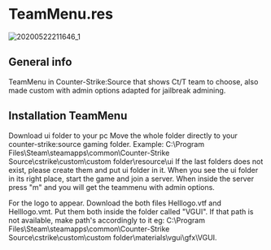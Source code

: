 # TeamMenu.res

![20200522211646_1](https://user-images.githubusercontent.com/10328699/82725515-b82ec600-9cdd-11ea-8c04-fe91a887735f.jpg)






## General info

TeamMenu in Counter-Strike:Source that shows Ct/T team to choose, also made custom with admin options adapted for jailbreak admining.

## Installation TeamMenu

Download ui folder to your pc
Move the whole folder directly to your counter-strike:source gaming folder.
Example: C:\Program Files\Steam\steamapps\common\Counter-Strike Source\cstrike\custom\custom folder\resource\ui
If the last folders does not exist, please create them and put ui folder in it.
When you see the ui folder in its right place, start the game and join a server.
When inside the server press "m" and you will get the teammenu with admin options.

For the logo to appear. Download the both files Helllogo.vtf and Helllogo.vmt. Put them both inside the folder called "VGUI". If that path is not available, make path's accordingly to it eg: C:\Program Files\Steam\steamapps\common\Counter-Strike Source\cstrike\custom\custom folder\materials\vgui\gfx\VGUI.





